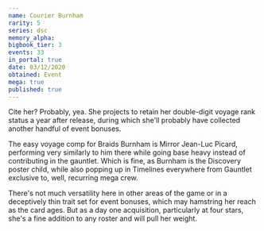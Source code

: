 ```yaml
---
name: Courier Burnham
rarity: 5
series: dsc
memory_alpha:
bigbook_tier: 3
events: 33
in_portal: true
date: 03/12/2020
obtained: Event
mega: true
published: true
---
```


Cite her? Probably, yea. She projects to retain her double-digit voyage rank status a year after release, during which she'll probably have collected another handful of event bonuses.

The easy voyage comp for Braids Burnham is Mirror Jean-Luc Picard, performing very similarly to him there while going base heavy instead of contributing in the gauntlet. Which is fine, as Burnham is the Discovery poster child, while also popping up in Timelines everywhere from Gauntlet exclusive to, well, recurring mega crew.

There's not much versatility here in other areas of the game or in a deceptively thin trait set for event bonuses, which may hamstring her reach as the card ages. But as a day one acquisition, particularly at four stars, she's a fine addition to any roster and will pull her weight.
